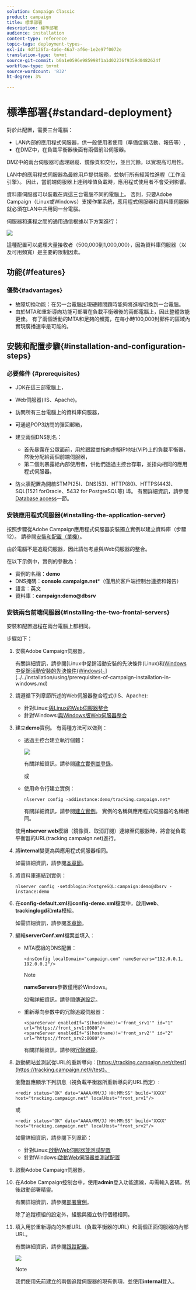 ```yaml
---
solution: Campaign Classic
product: campaign
title: 標準部署
description: 標準部署
audience: installation
content-type: reference
topic-tags: deployment-types-
exl-id: 4df126fa-4a6e-46a7-af6e-1e2e97f0072e
translation-type: tm+mt
source-git-commit: b0a1e0596e985998f1a1d02236f9359d0482624f
workflow-type: tm+mt
source-wordcount: '832'
ht-degree: 3%

---
```


# 標準部署{#standard-deployment}

對於此配置，需要三台電腦：

* LAN內部的應用程式伺服器，供一般使用者使用（準備促銷活動、報告等）,
* 在DMZ中，在負載平衡器後面有兩個前沿伺服器。

DMZ中的兩台伺服器可處理跟蹤、鏡像頁和交付，並且冗餘，以實現高可用性。

LAN中的應用程式伺服器為最終用戶提供服務，並執行所有經常性進程（工作流引擎）。 因此，當前端伺服器上達到峰值負載時，應用程式使用者不會受到影響。

資料庫伺服器可以裝載在與這三台電腦不同的電腦上。 否則，只要Adobe Campaign（Linux或Windows）支援作業系統，應用程式伺服器和資料庫伺服器就必須在LAN中共用同一台電腦。

伺服器和進程之間的通用通信根據以下方案進行：

![](assets/s_001_ncs_install_standardconfig.png)

這種配置可以處理大量接收者（500,000到1,000,000），因為資料庫伺服器（以及可用頻寬）是主要的限制因素。

## 功能{#features}

### 優勢{#advantages}

* 故障切換功能：在另一台電腦出現硬體問題時能夠將進程切換到一台電腦。
* 由於MTA和重新導向功能可部署在負載平衡器後的兩部電腦上，因此整體效能更佳。 有了兩個活動的MTA和足夠的頻寬，在每小時100,000封郵件的區域內實現廣播速率是可能的。

## 安裝和配置步驟{#installation-and-configuration-steps}

### 必要條件 {#prerequisites}

* JDK在這三部電腦上，
* Web伺服器(IIS、Apache)。
* 訪問所有三台電腦上的資料庫伺服器，
* 可通過POP3訪問的彈回郵箱，
* 建立兩個DNS別名：

   * 首先暴露在公眾面前，用於跟蹤並指向虛擬IP地址(VIP)上的負載平衡器，然後分配給兩個前端伺服器，
   * 第二個則暴露給內部使用者，供他們透過主控台存取，並指向相同的應用程式伺服器。

* 防火牆配置為開啟STMP(25)、DNS(53)、HTTP(80)、HTTPS(443)、SQL(1521 forOracle、5432 for PostgreSQL等) 埠。 有關詳細資訊，請參閱[Database access](../../installation/using/network-configuration.md#database-access)一節。

### 安裝應用程式伺服器{#installing-the-application-server}

按照步驟從Adobe Campaign應用程式伺服器安裝獨立實例以建立資料庫（步驟12）。 請參閱[安裝和配置（單機）](../../installation/using/standalone-deployment.md#installing-and-configuring--single-machine-)。

由於電腦不是追蹤伺服器，因此請勿考慮與Web伺服器的整合。

在以下示例中，實例的參數為：

* 實例的名稱：**demo**
* DNS掩碼：**console.campaign.net***（僅用於客戶端控制台連接和報告）
* 語言：英文
* 資料庫：**campaign:demo@dbsrv**

### 安裝兩台前端伺服器{#installing-the-two-frontal-servers}

安裝和配置過程在兩台電腦上都相同。

步驟如下：

1. 安裝Adobe Campaign伺服器。

   有關詳細資訊，請參閱[Linux中促銷活動安裝的先決條件(Linux)和[Windows中促銷活動安裝的先決條件(Windows)。](../../installation/using/prerequisites-of-campaign-installation-in-linux.md)](../../installation/using/prerequisites-of-campaign-installation-in-windows.md)

1. 請遵循下列章節所述的Web伺服器整合程式(IIS、Apache):

   * 針對Linux:[與Linux的Web伺服器整合](../../installation/using/integration-into-a-web-server-for-linux.md)
   * 針對Windows:[與Windows版Web伺服器整合](../../installation/using/integration-into-a-web-server-for-windows.md)

1. 建立&#x200B;**demo**&#x200B;實例。 有兩種方法可以做到：

   * 透過主控台建立執行個體：

      ![](assets/install_create_new_connexion.png)

      有關詳細資訊，請參閱[建立實例並登錄](../../installation/using/creating-an-instance-and-logging-on.md)。

      或

   * 使用命令行建立實例：

      ```
      nlserver config -addinstance:demo/tracking.campaign.net*
      ```

      有關詳細資訊，請參閱[建立實例](../../installation/using/command-lines.md#creating-an-instance)。
   實例的名稱與應用程式伺服器的名稱相同。

   使用&#x200B;**nlserver web**&#x200B;模組（鏡像頁、取消訂閱）連線至伺服器時，將會從負載平衡器的URL(tracking.campaign.net)進行。

1. 將&#x200B;**internal**&#x200B;變更為與應用程式伺服器相同。

   如需詳細資訊，請參閱[本章節](../../installation/using/configuring-campaign-server.md#internal-identifier)。

1. 將資料庫連結到實例：

   ```
   nlserver config -setdblogin:PostgreSQL:campaign:demo@dbsrv -instance:demo
   ```

1. 在&#x200B;**config-default.xml**&#x200B;和&#x200B;**config-demo.xml**&#x200B;檔案中，啟用&#x200B;**web**、**trackinglogd**&#x200B;和&#x200B;**mta**&#x200B;模組。

   如需詳細資訊，請參閱[本章節](../../installation/using/configuring-campaign-server.md#enabling-processes)。

1. 編輯&#x200B;**serverConf.xml**&#x200B;檔案並填入：

   * MTA模組的DNS配置：

      ```
      <dnsConfig localDomain="campaign.com" nameServers="192.0.0.1, 192.0.0.2"/>
      ```

      >[!NOTE]
      >
      >**nameServers**&#x200B;參數僅用於Windows。

      如需詳細資訊，請參閱[傳送設定](configuring-campaign-server.md#delivery-settings)。

   * 重新導向參數中的冗餘追蹤伺服器：

      ```
      <spareServer enabledIf="$(hostname)!='front_srv1'" id="1" url="https://front_srv1:8080"/>
      <spareServer enabledIf="$(hostname)!='front_srv2'" id="2" url="https://front_srv2:8080"/>
      ```

      有關詳細資訊，請參閱[冗餘跟蹤](../../installation/using/configuring-campaign-server.md#redundant-tracking)。

1. 啟動網站並測試從URL的重新導向：[https://tracking.campaign.net/r/test](https://tracking.campaign.net/r/test)。

   瀏覽器應顯示下列訊息（視負載平衡器所重新導向的URL而定）:

   ```
   <redir status="OK" date="AAAA/MM/JJ HH:MM:SS" build="XXXX" host="tracking.campaign.net" localHost="front_srv1"/>
   ```

   或

   ```
   <redir status="OK" date="AAAA/MM/JJ HH:MM:SS" build="XXXX" host="tracking.campaign.net" localHost="front_srv2"/>
   ```

   如需詳細資訊，請參閱下列章節：

   * 針對Linux:[啟動Web伺服器並測試配置](../../installation/using/integration-into-a-web-server-for-linux.md#launching-the-web-server-and-testing-the-configuration)
   * 針對Windows:[啟動Web伺服器並測試配置](../../installation/using/integration-into-a-web-server-for-windows.md#launching-the-web-server-and-testing-the-configuration)

1. 啟動Adobe Campaign伺服器。
1. 在Adobe Campaign控制台中，使用&#x200B;**admin**&#x200B;登入功能連線，毋需輸入密碼，然後啟動部署精靈。

   有關詳細資訊，請參閱[部署實例](../../installation/using/deploying-an-instance.md)。

   除了追蹤模組的設定外，組態與獨立執行個體相同。

1. 填入用於重新導向的外部URL（負載平衡器的URL）和兩個正面伺服器的內部URL。

   有關詳細資訊，請參閱[跟蹤配置](../../installation/using/deploying-an-instance.md#tracking-configuration)。

   ![](assets/d_ncs_install_tracking2.png)

   >[!NOTE]
   >
   >我們使用先前建立的兩個追蹤伺服器的現有例項，並使用&#x200B;**internal**&#x200B;登入。
